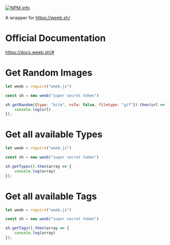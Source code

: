 <a href="https://nodei.co/npm/weeb.js/"><img src="https://nodei.co/npm/weeb.js.png?downloads=true&stars=true" alt="NPM info" /></a>

A wrapper for https://weeb.sh/

# Official Documentation
https://docs.weeb.sh/#

# Get Random Images

```js
let weeb = require("weeb.js")

const sh = new weeb("super secret token")

sh.getRandom({type: "bite", nsfw: false, filetype: "gif"}).then(url => {
    console.log(url)
});
```

# Get all available Types

```js
let weeb = require("weeb.js")

const sh = new weeb("super secret token")

sh.getTypes().then(array => {
    console.log(array)
});
```

# Get all available Tags

```js
let weeb = require("weeb.js")

const sh = new weeb("super secret token")

sh.getTags().then(array => {
    console.log(array)
});
```

